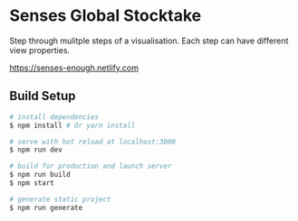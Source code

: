 # Senses Global Stocktake

Step through mulitple steps of a visualisation. Each step can have different view properties.

https://senses-enough.netlify.com

## Build Setup

``` bash
# install dependencies
$ npm install # Or yarn install

# serve with hot reload at localhost:3000
$ npm run dev

# build for production and launch server
$ npm run build
$ npm start

# generate static project
$ npm run generate
```
